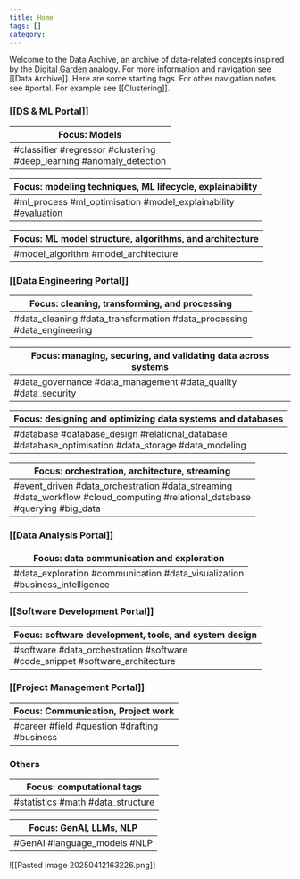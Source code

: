 ```yaml
---
title: Home
tags: []
category:
---
```

Welcome to the Data Archive, an archive of data-related concepts inspired by the [Digital Garden](https://jzhao.xyz/posts/networked-thought/) analogy. For more information and navigation see [[Data Archive]]. Here are some starting tags. For other navigation notes see #portal. For example see [[Clustering]].
### [[DS & ML Portal]]

| Focus: Models                                                           |
| ----------------------------------------------------------------------- |
| #classifier #regressor #clustering<br>#deep_learning #anomaly_detection |

| Focus: modeling techniques, ML lifecycle, explainability          |
| ----------------------------------------------------------------- |
| #ml_process #ml_optimisation #model_explainability<br>#evaluation |

| Focus: ML model structure, algorithms, and architecture |
| ------------------------------------------------------- |
| #model_algorithm #model_architecture                    |
### [[Data Engineering Portal]]

| Focus: cleaning, transforming, and processing                         |
| ------------------------------------------------------------------------- |
| #data_cleaning #data_transformation #data_processing<br>#data_engineering |

| Focus: managing, securing, and validating data across systems      |
| ------------------------------------------------------------------ |
| #data_governance #data_management #data_quality<br>#data_security  |

| Focus: designing and optimizing data systems and databases                                         |
| ------------------------------------------------------------------------------------------------------ |
| #database #database_design #relational_database<br>#database_optimisation #data_storage #data_modeling |

| Focus: orchestration, architecture, streaming                                                                                |
| -------------------------------------------------------------------------------------------------------------------------------- |
| #event_driven #data_orchestration #data_streaming<br>#data_workflow #cloud_computing #relational_database<br>#querying #big_data |

### [[Data Analysis Portal]]

| Focus: data communication and exploration                                      |
| ------------------------------------------------------------------------------ |
| #data_exploration #communication #data_visualization<br>#business_intelligence |
### [[Software Development Portal]]

| Focus: software development, tools, and system design                           |
| ------------------------------------------------------------------------------- |
| #software #data_orchestration #software<br> #code_snippet #software_architecture |
### [[Project Management Portal]]

| Focus: Communication, Project work               |
| ------------------------------------------------ |
| #career #field #question #drafting <br>#business |

### Others

| Focus: computational tags          |
| ---------------------------------- |
| #statistics #math #data_structure  |

|Focus: GenAI, LLMs, NLP|
|---|
|#GenAI #language_models #NLP|

![[Pasted image 20250412163226.png]]